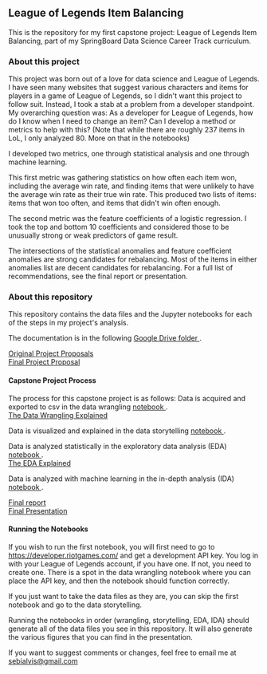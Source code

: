 ## League of Legends Item Balancing
This is the repository for my first capstone project: League of Legends Item Balancing, part of my SpringBoard Data Science Career Track curriculum.

### About this project
This project was born out of a love for data science and League of Legends.
I have seen many websites that suggest various characters and items for players in a game of League of Legends, so I didn't want this project to follow suit. Instead, I took a stab at a problem from a developer standpoint. 
My overarching question was: As a developer for League of Legends, how do I know when I need to change an item? Can I develop a method or metrics to help with this? (Note that while there are roughly 237 items in LoL, I only analyzed 80. More on that in the notebooks)

I developed two metrics, one through statistical analysis and one through machine learning.

This first metric was gathering statistics on how often each item won, including the average win rate, and finding items that were unlikely to have the average win rate as their true win rate. This produced two lists of items: items that won too often, and items that didn't win often enough.

The second metric was the feature coefficients of a logistic regression. I took the top and bottom 10 coefficients and considered those to be unusually strong or weak predictors of game result.

The intersections of the statistical anomalies and feature coefficient anomalies are strong candidates for rebalancing. Most of the items in either anomalies list are decent candidates for rebalancing. For a full list of recommendations, see the final report or presentation.

### About this repository
This repository contains the data files and the Jupyter notebooks for each of the steps in my project's analysis.

The documentation is in the following 
<a href='https://drive.google.com/drive/u/0/folders/1txlu0tMy173O6N7p61SgwsUZjI-_ApZK'>
  Google Drive folder
</a>.

<a href='https://docs.google.com/document/d/1VuyZARXjh_g1gKjVY1xix4kJ32gM3IULC4Q9lpZzl6U/edit?usp=sharing'>
  Original Project Proposals
</a>
<br>
<a href='https://docs.google.com/document/d/1UpmTvFLnK358bkCElF-5BBpu8rGkTa4aa47KeYMUc3k/edit?usp=sharing'>
  Final Project Proposal
</a>

#### Capstone Project Process

The process for this capstone project is as follows:
Data is acquired and exported to csv in the data wrangling 
<a href='https://github.com/salvis2/SpringboardAlvis/blob/master/capstone_project_1/capstone_project_1_data_wrangling_test.ipynb'>
  notebook
</a>.<br>
<a href='https://docs.google.com/document/d/1ZEtG8J5OLgc7ZrKy63zEYGR_Sx5nVMUxgOtI1KCwl-M/edit?usp=sharing'>
  The Data Wrangling Explained
</a>

Data is visualized and explained in the data storytelling 
<a href='https://github.com/salvis2/SpringboardAlvis/blob/master/capstone_project_1/capstone_project_1_data_storytelling.ipynb'>
  notebook
</a>.

Data is analyzed statistically in the exploratory data analysis (EDA) 
<a href='https://github.com/salvis2/SpringboardAlvis/blob/master/capstone_project_1/capstone_project_1_EDA.ipynb'>
  notebook
</a>.<br>
<a href='https://github.com/salvis2/SpringboardAlvis/blob/master/capstone_project_1/capstone_project_1_eda_report.pdf'>
  The EDA Explained
</a>

Data is analyzed with machine learning in the in-depth analysis (IDA) 
<a href='https://github.com/salvis2/SpringboardAlvis/blob/master/capstone_project_1/capstone_project_1_ida.ipynb'>
  notebook
</a>.
  

<a href='https://docs.google.com/document/d/1R3gYKpOdeu2fklTPPRNTi-4Tso-tiKHORYBUdV8Dl_E/edit?usp=sharing'>
  Final report
</a>
<br>
<a href='https://github.com/salvis2/SpringboardAlvis/blob/master/capstone_project_1/capstone_project_1_presentation.pptx'>
  Final Presentation
</a>

#### Running the Notebooks

If you wish to run the first notebook, you will first need to go to https://developer.riotgames.com/ and get a development API key. You log in with your League of Legends account, if you have one. If not, you need to create one. There is a spot in the data wrangling notebook where you can place the API key, and then the notebook should function correctly.

If you just want to take the data files as they are, you can skip the first notebook and go to the data storytelling.

Running the notebooks in order (wrangling, storytelling, EDA, IDA) should generate all of the data files you see in this repository. It will also generate the various figures that you can find in the presentation.

If you want to suggest comments or changes, feel free to email me at sebialvis@gmail.com
